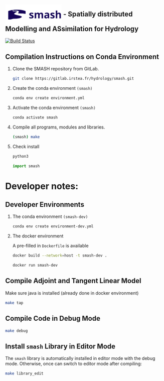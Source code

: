 ## <img src="doc/source/_static/logo_smash.svg" width=180 align="center" alt=""/> - Spatially distributed Modelling and ASsimilation for Hydrology
[![Build Status](https://img.shields.io/badge/docs-public-brightgreen)](https://gitlab.irstea.fr/hydrology/smash)
    
## Compilation Instructions on Conda Environment

1.  Clone the SMASH repository from GitLab.
    ```bash
    git clone https://gitlab.irstea.fr/hydrology/smash.git
    ```
2.  Create the conda environment `(smash)`
    ```bash
    conda env create environment.yml
    ```
3.  Activate the conda environment `(smash)`
    ```bash
    conda activate smash
    ```
4.  Compile all programs, modules and libraries.
    ```bash
    (smash) make
    ```
5.  Check install
    ```bash
    python3
    ```
    ```python
    import smash
    ```
    
# Developer notes:

## Developer Environments

1.  The conda environment `(smash-dev)`
    ```bash
    conda env create environment-dev.yml
    ```
    
2. The docker environment

   A pre-filled in `Dockerfile` is available
   ```bash
   docker build --network=host -t smash-dev .
   ```
   ```bash
   docker run smash-dev
   ```
  
## Compile Adjoint and Tangent Linear Model

Make sure java is installed (already done in docker environment)

```bash
make tap
```
    
## Compile Code in Debug Mode
    
```bash
make debug
```

## Install `smash` Library in Editor Mode

The `smash` library is automatically installed in editor mode with the debug mode. Otherwise, once can switch to editor mode after compiling:

```bash
make library_edit
```
